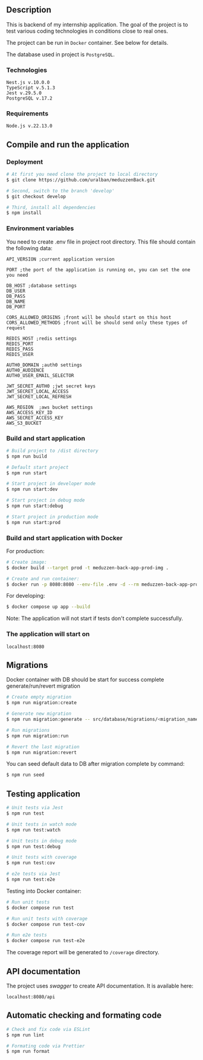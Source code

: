 ## Description

This is backend of my internship application. The goal of the project is to test various coding 
technologies in conditions close to real ones.

The project can be run in `Docker` container. See below for details.

The database used in project is `PostgreSQL`.

### Technologies
```
Nest.js v.10.0.0
TypeScript v.5.1.3
Jest v.29.5.0
PostgreSQL v.17.2
```

### Requirements
```
Node.js v.22.13.0
```

## Compile and run the application

### Deployment
```bash
# At first you need clone the project to local directory
$ git clone https://github.com/uralban/meduzzenBack.git

# Second, switch to the branch 'develop'
$ git checkout develop

# Third, install all dependencies
$ npm install
```

### Environment variables

You need to create .env file in project root directory. This file should contain the following data:
```
API_VERSION ;current application version

PORT ;the port of the application is running on, you can set the one you need

DB_HOST ;database settings
DB_USER
DB_PASS
DB_NAME
DB_PORT

CORS_ALLOWED_ORIGINS ;front will be should start on this host
CORS_ALLOWED_METHODS ;front will be should send only these types of request

REDIS_HOST ;redis settings
REDIS_PORT
REDIS_PASS
REDIS_USER

AUTH0_DOMAIN ;auth0 settings
AUTH0_AUDIENCE
AUTH0_USER_EMAIL_SELECTOR

JWT_SECRET_AUTH0 ;jwt secret keys
JWT_SECRET_LOCAL_ACCESS
JWT_SECRET_LOCAL_REFRESH

AWS_REGION  ;aws bucket settings
AWS_ACCESS_KEY_ID
AWS_SECRET_ACCESS_KEY
AWS_S3_BUCKET
```

### Build and start application

```bash
# Build project to /dist directory
$ npm run build

# Default start project
$ npm run start

# Start project in developer mode
$ npm run start:dev

# Start project in debug mode
$ npm run start:debug

# Start project in production mode
$ npm run start:prod
```

### Build and start application with Docker

For production:

```bash
# Create image:
$ docker build --target prod -t meduzzen-back-app-prod-img .

# Create and run container:
$ docker run -p 8080:8080 --env-file .env -d --rm meduzzen-back-app-prod-img
```

For developing:

```bash
$ docker compose up app --build
```
Note: The application will not start if tests don't complete successfully.

### The application will start on
```
localhost:8080
```

## Migrations

Docker container with DB should be start for success complete generate/run/revert migration

```bash
# Create empty migration
$ npm run migration:create

# Generate new migration
$ npm run migration:generate -- src/database/migrations/<migration_name>

# Run migrations
$ npm run migration:run

# Revert the last migration
$ npm run migration:revert
```

You can seed default data to DB after migration complete by command:
```bash
$ npm run seed
```

## Testing application

```bash
# Unit tests via Jest
$ npm run test

# Unit tests in watch mode
$ npm run test:watch

# Unit tests in debug mode
$ npm run test:debug

# Unit tests with coverage
$ npm run test:cov

# e2e tests via Jest
$ npm run test:e2e
```

Testing into Docker container:

```bash
# Run unit tests
$ docker compose run test

# Run unit tests with coverage
$ docker compose run test-cov

# Run e2e tests
$ docker compose run test-e2e
```
The coverage report will be generated to `/coverage` directory.

## API documentation

The project uses *swagger* to create API documentation. It is available here:

```
localhost:8080/api
```

## Automatic checking and formating code 

```bash
# Check and fix code via ESLint
$ npm run lint

# Formating code via Prettier
$ npm run format
```